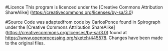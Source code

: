 #Licence
This program is licenced under the [Creative Commons Attribution ShareAlike] (https://creativecommons.org/licenses/by-sa/3.0)


#Source
Code was adaptedfrom code by CarlosPonce found in Spirograph under the [Creative Commons Attribution ShareAlike] (https://creativecommons.org/licenses/by-sa/3.0) found at <https://www.openprocessing.org/sketch/445578>. Changes have been made to the original files.


